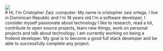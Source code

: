 

<img align="center" src="https://raw.githubusercontent.com/saadeghi/saadeghi/master/dino.gif"/>
<br>
# Hi, I'm Cristopher Zaiz :computer: 
My name is cristopher zaiz ortega, I live in Dominican Republic and I'm 18 years old I'm a software developer, I consider myself passionate about technology I like to research, read a lot, contribute to open source projects, learn new things, work on personal projects and talk about technology. I am currently working on being a frotend developer. My goal is to become a good full stack developer and be able to successfully complete any project.
